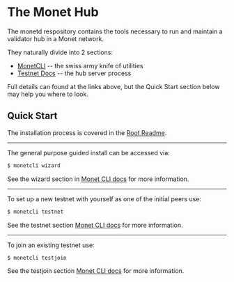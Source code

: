# The Monet Hub

The monetd respository contains the tools necessary to run and maintain a validator hub in a Monet network. 

They naturally divide into 2 sections:
+ [MonetCLI](monetcli.md) -- the swiss army knife of utilities
+ [Testnet Docs](monetd.md) -- the hub server process

Full details can found at the links above, but the Quick Start section below may help you where to look. 

## Quick Start

The installation process is covered in the [Root Readme](../README.md).

----

The general purpose guided install can be accessed via:
```bash
$ monetcli wizard
```

See the wizard section in [Monet CLI docs](monetcli.md) for more information.  

----
To set up a new testnet with yourself as one of the initial peers use:
```bash
$ monetcli testnet
```

See the testnet section [Monet CLI docs](monetcli.md) for more information.  

----
To join an existing testnet use:
```bash
$ monetcli testjoin
```

See the testjoin section [Monet CLI docs](monetcli.md) for more information.  

